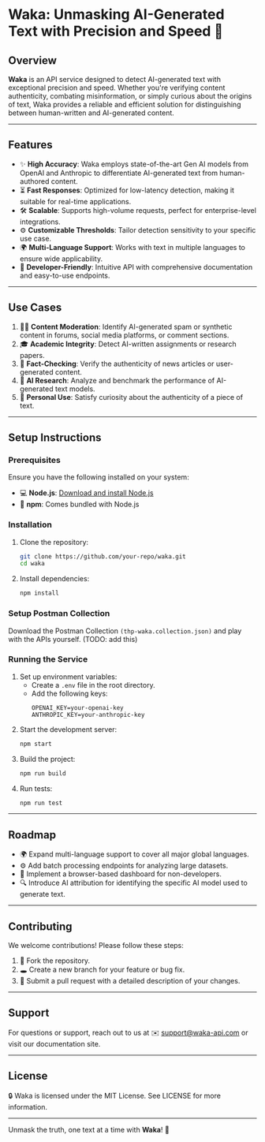 # Waka: Unmasking AI-Generated Text with Precision and Speed 🐲

## Overview

**Waka** is an API service designed to detect AI-generated text with exceptional precision and speed. Whether you're verifying content authenticity, combating misinformation, or simply curious about the origins of text, Waka provides a reliable and efficient solution for distinguishing between human-written and AI-generated content.

---

## Features

- ✨ **High Accuracy**: Waka employs state-of-the-art Gen AI models from OpenAI and Anthropic to differentiate AI-generated text from human-authored content.
- ⏳ **Fast Responses**: Optimized for low-latency detection, making it suitable for real-time applications.
- 🛠️ **Scalable**: Supports high-volume requests, perfect for enterprise-level integrations.
- ⚙️ **Customizable Thresholds**: Tailor detection sensitivity to your specific use case.
- 🌍 **Multi-Language Support**: Works with text in multiple languages to ensure wide applicability.
- 🔧 **Developer-Friendly**: Intuitive API with comprehensive documentation and easy-to-use endpoints.

---

## Use Cases

1. 🕵️‍♂️ **Content Moderation**: Identify AI-generated spam or synthetic content in forums, social media platforms, or comment sections.
2. 🎓 **Academic Integrity**: Detect AI-written assignments or research papers.
3. 🔧 **Fact-Checking**: Verify the authenticity of news articles or user-generated content.
4. 🤖 **AI Research**: Analyze and benchmark the performance of AI-generated text models.
5. 🔎 **Personal Use**: Satisfy curiosity about the authenticity of a piece of text.

---

## Setup Instructions

### Prerequisites

Ensure you have the following installed on your system:

- 💻 **Node.js**: [Download and install Node.js](https://nodejs.org/)
- 🔧 **npm**: Comes bundled with Node.js

### Installation

1. Clone the repository:
   ```bash
   git clone https://github.com/your-repo/waka.git
   cd waka
   ```
2. Install dependencies:
   ```bash
   npm install
   ```

### Setup Postman Collection

Download the Postman Collection `(thp-waka.collection.json)` and play with the APIs yourself. (TODO: add this)

### Running the Service

1. Set up environment variables:
   - Create a `.env` file in the root directory.
   - Add the following keys:
     ```env
     OPENAI_KEY=your-openai-key
     ANTHROPIC_KEY=your-anthropic-key
     ```
2. Start the development server:
   ```bash
   npm start
   ```
3. Build the project:
   ```bash
   npm run build
   ```
4. Run tests:
   ```bash
   npm run test
   ```

---

## Roadmap

- 🌍 Expand multi-language support to cover all major global languages.
- ⚙️ Add batch processing endpoints for analyzing large datasets.
- 🕌 Implement a browser-based dashboard for non-developers.
- 🔍 Introduce AI attribution for identifying the specific AI model used to generate text.

---

## Contributing

We welcome contributions! Please follow these steps:

1. 🔄 Fork the repository.
2. 🕳️ Create a new branch for your feature or bug fix.
3. 🔗 Submit a pull request with a detailed description of your changes.

---

## Support

For questions or support, reach out to us at ✉️ support@waka-api.com or visit our documentation site.

---

## License

🔒 Waka is licensed under the MIT License. See LICENSE for more information.

---

Unmask the truth, one text at a time with **Waka**! 🐲
